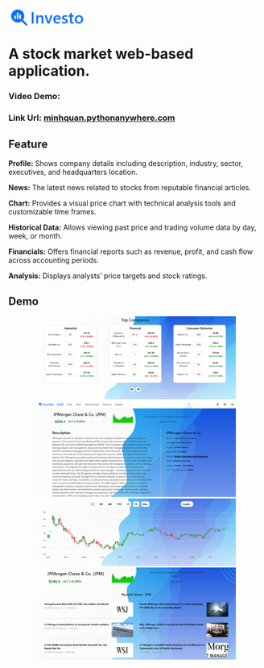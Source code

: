<img src="https://github.com/MinhQuan805/Investo/blob/master/Demo/1.png?raw=true" 
     alt="Image 2" 
     width="150" 
     style="vertical-align: middle;"> 
# A stock market web-based application.


### Video Demo:
### Link Url: [minhquan.pythonanywhere.com](https://minhquan.pythonanywhere.com/)
## Feature
**Profile:**  Shows company details including description, industry, sector, executives, and headquarters location.

**News:**  The latest news related to stocks from reputable financial articles.

**Chart:**  Provides a visual price chart with technical analysis tools and customizable time frames.

**Historical Data:**  Allows viewing past price and trading volume data by day, week, or month.

**Financials:**  Offers financial reports such as revenue, profit, and cash flow across accounting periods.

**Analysis:**  Displays analysts’ price targets and stock ratings.

## Demo

<div style="text-align: center;">
    <img src="https://github.com/MinhQuan805/Investo/blob/master/Demo/2.png?raw=true" alt="Image 2" width="400">
    <img src="https://github.com/MinhQuan805/Investo/blob/master/Demo/3.png?raw=true" alt="Image 3" width="400">
</div>

<div style="text-align: center;">
    <img src="https://github.com/MinhQuan805/Investo/blob/b33bc564a4cd2ad838a5b2055a2e02c4903cec70/Demo/5.png?raw=true" alt="Image 5" width="400">
    <img src="https://github.com/MinhQuan805/Investo/blob/b33bc564a4cd2ad838a5b2055a2e02c4903cec70/Demo/4.png?raw=true" alt="Image 4" width="400">
</div>



